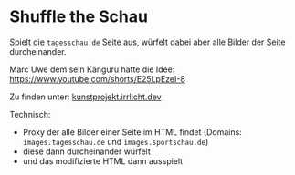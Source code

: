 # Shuffle the Schau

Spielt die `tagesschau.de` Seite aus, würfelt dabei aber alle Bilder der Seite durcheinander.

Marc Uwe dem sein Känguru hatte die Idee: https://www.youtube.com/shorts/E25LpEzeI-8

Zu finden unter: [kunstprojekt.irrlicht.dev](https://kunstprojekt.irrlicht.dev)

Technisch:
- Proxy der alle Bilder einer Seite im HTML findet (Domains: `images.tagesschau.de` und `images.sportschau.de`)
- diese dann durcheinander würfelt
- und das modifizierte HTML dann ausspielt
